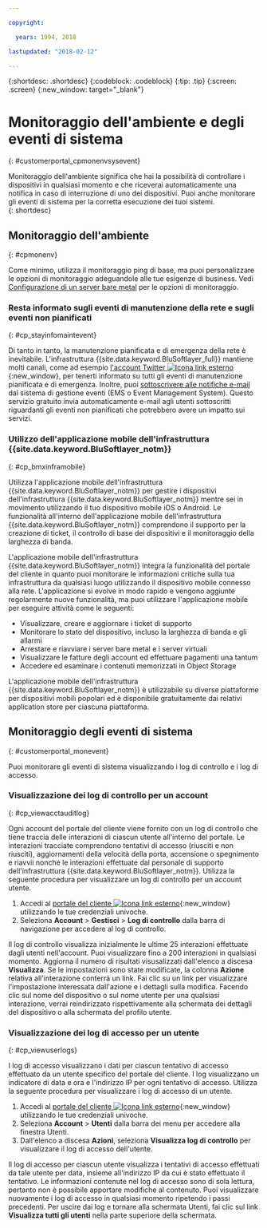 ```yaml
---

copyright:

  years: 1994, 2018

lastupdated: "2018-02-12"

---
```


{:shortdesc: .shortdesc}
{:codeblock: .codeblock}
{:tip: .tip}
{:screen: .screen}
{:new_window: target="_blank"}


# Monitoraggio dell'ambiente e degli eventi di sistema
{: #customerportal_cpmonenvsysevent}

Monitoraggio dell'ambiente significa che hai la possibilità di controllare i dispositivi in qualsiasi momento e che riceverai automaticamente una notifica in caso di interruzione di uno dei dispositivi. Puoi anche monitorare gli eventi di sistema per la corretta esecuzione dei tuoi sistemi.   
{: shortdesc}

## Monitoraggio dell'ambiente
{: #cpmonenv}

Come minimo, utilizza il monitoraggio ping di base, ma puoi personalizzare le opzioni di monitoraggio adeguandole alle tue esigenze di business. Vedi [Configurazione di un server bare metal](/docs/customer-portal/cpsetupbaremetal.html) per le opzioni di monitoraggio.

### Resta informato sugli eventi di manutenzione della rete e sugli eventi non pianificati
{: #cp_stayinfomaintevent}

Di tanto in tanto, la manutenzione pianificata e di emergenza della rete è inevitabile. L'infrastruttura {{site.data.keyword.BluSoftlayer_full}} mantiene molti canali, come ad esempio [l'account Twitter ![Icona link esterno](../icons/launch-glyph.svg)](https://twitter.com/softlayernotify){:new_window}, per tenerti informato su tutti gli eventi di manutenzione pianificata e di emergenza. Inoltre, puoi [sottoscrivere alle notifiche e-mail](/docs/customer-portal/cpsub2not.html) dal sistema di gestione eventi (EMS o Event Management System). Questo servizio gratuito invia automaticamente e-mail agli utenti sottoscritti riguardanti gli eventi non pianificati che potrebbero avere un impatto sui servizi.

### Utilizzo dell'applicazione mobile dell'infrastruttura {{site.data.keyword.BluSoftlayer_notm}}
{: #cp_bmxinframobile}

Utilizza l'applicazione mobile dell'infrastruttura {{site.data.keyword.BluSoftlayer_notm}} per gestire i dispositivi dell'infrastruttura {{site.data.keyword.BluSoftlayer_notm}} mentre sei in movimento utilizzando il tuo dispositivo mobile iOS o Android. Le funzionalità all'interno dell'applicazione mobile dell'infrastruttura {{site.data.keyword.BluSoftlayer_notm}} comprendono il supporto per la creazione di ticket, il controllo di base dei dispositivi e il monitoraggio della larghezza di banda. 

L'applicazione mobile dell'infrastruttura {{site.data.keyword.BluSoftlayer_notm}} integra la funzionalità del portale del cliente in quanto puoi monitorare le informazioni critiche sulla tua infrastruttura da qualsiasi luogo utilizzando il dispositivo mobile connesso alla rete. L'applicazione si evolve in modo rapido e vengono aggiunte regolarmente nuove funzionalità, ma puoi utilizzare l'applicazione mobile per eseguire attività come le seguenti:
  * Visualizzare, creare e aggiornare i ticket di supporto
  * Monitorare lo stato del dispositivo, incluso la larghezza di banda e gli allarmi
  * Arrestare e riavviare i server bare metal e i server virtuali
  * Visualizzare le fatture degli account ed effettuare pagamenti una tantum
  * Accedere ed esaminare i contenuti memorizzati in Object Storage

L'applicazione mobile dell'infrastruttura {{site.data.keyword.BluSoftlayer_notm}} è utilizzabile su diverse piattaforme per dispositivi mobili popolari ed è disponibile gratuitamente dai relativi application store per ciascuna piattaforma.

## Monitoraggio degli eventi di sistema
{: #customerportal_monevent}

Puoi monitorare gli eventi di sistema visualizzando i log di controllo e i log di accesso.

### Visualizzazione dei log di controllo per un account
{: #cp_viewacctauditlog}

Ogni account del portale del cliente viene fornito con un log di controllo che tiene traccia delle interazioni di ciascun utente all'interno del portale. Le interazioni tracciate comprendono tentativi di accesso (riusciti e non riusciti), aggiornamenti della velocità della porta, accensione o spegnimento e riavvii nonché le interazioni effettuate dal personale di supporto dell'infrastruttura {{site.data.keyword.BluSoftlayer_notm}}. Utilizza la seguente procedura per visualizzare un log di controllo per un account utente.

1. Accedi al [portale del cliente ![Icona link esterno](../icons/launch-glyph.svg)](https://control.softlayer.com/){:new_window} utilizzando le tue credenziali univoche.
2. Seleziona **Account** > **Gestisci** > **Log di controllo** dalla barra di navigazione per accedere al log di controllo.

Il log di controllo visualizza inizialmente le ultime 25 interazioni effettuate dagli utenti nell'account. Puoi visualizzare fino a 200 interazioni in qualsiasi momento. Aggiorna il numero di risultati visusalizzati dall'elenco a discesa **Visualizza**. Se le impostazioni sono state modificate, la colonna **Azione** relativa all'interazione conterrà un link. Fai clic su un link per visualizzare l'impostazione interessata dall'azione e i dettagli sulla modifica. Facendo clic sul nome del dispositivo o sul nome utente per una qualsiasi interazione, verrai reindirizzato rispettivamente alla schermata dei dettagli del dispositivo o alla schermata del profilo utente.

### Visualizzazione dei log di accesso per un utente
{: #cp_viewuserlogs}

I log di accesso visualizzano i dati per ciascun tentativo di accesso effettuato da un utente specifico del portale del cliente. I log visualizzano un indicatore di data e ora e l'indirizzo IP per ogni tentativo di accesso. Utilizza la seguente procedura per visualizzare i log di accesso di un utente.

1. Accedi al [portale del cliente ![Icona link esterno](../icons/launch-glyph.svg)](https://control.softlayer.com/){:new_window} utilizzando le tue credenziali univoche.
2. Seleziona **Account** > **Utenti** dalla barra dei menu per accedere alla finestra Utenti.
3. Dall'elenco a discesa **Azioni**, seleziona **Visualizza log di controllo** per visualizzare il log di accesso dell'utente. 

Il log di accesso per ciascun utente visualizza i tentativi di accesso effettuati da tale utente per data, insieme all'indirizzo IP da cui è stato effettuato il tentativo. Le informazioni contenute nel log di accesso sono di sola lettura, pertanto non è possibile apportare modifiche al contenuto. Puoi visualizzare nuovamente i log di accesso in qualsiasi momento ripetendo i passi precedenti. Per uscire dai log e tornare alla schermata Utenti, fai clic sul link **Visualizza tutti gli utenti** nella parte superiore della schermata.
